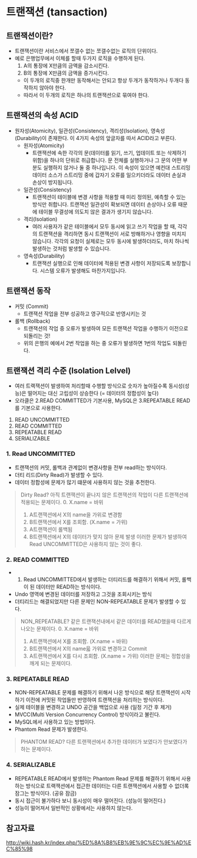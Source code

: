 # 트랜잭션 (tansaction)
## 트랜잭션이란?
- 트랜잭션이란 서비스에서 쪼갤수 없는 쪼갤수없는 로직의 단위이다.
- 예로 은행업무에서 이체를 할때 두가지 로직을 수행하게 된다.
  1. A의 통장에 X만큼의 금액을 감소시킨다.
  2. B의 통장에 X만큼의 금액을 증가시킨다.
  - 이 두개의 로직중 한개만 동작해서는 안되고 항상 두개가 동작하거나 두개다 동작하지 않아야 한다.
  - 따라서 이 두개의 로직은 하나의 트랜잭션으로 묶여야 한다.

## 트랜잭션의 속성 ACID
- 원자성(Atomicity), 일관성(Consistency), 격리성(Isolation), 영속성(Durability)이 존재한다. 이 4가지 속성의 앞글자를 따서 ACID라고 부른다.
  - 원자성(Atomicity)  
    - 트랜잭션에 속한 각각의 문(데이터를 읽기, 쓰기, 업데이트 또는 삭제하기 위함)을 하나의 단위로 취급합니다. 문 전체를 실행하거나 그 문의 어떤 부분도 실행하지 않거나 둘 중 하나입니다. 이 속성이 있으면 예컨대 스트리밍 데이터 소스가 스트리밍 중에 갑자기 오류를 일으키더라도 데이터 손실과 손상이 방지됩니다.
  - 일관성(Consistency)  
    - 트랜잭션이 테이블에 변경 사항을 적용할 때 미리 정의된, 예측할 수 있는 방식만 취합니다. 트랜잭션 일관성이 확보되면 데이터 손상이나 오류 때문에 테이블 무결성에 의도치 않은 결과가 생기지 않습니다.
  - 격리(Isolation)  
    - 여러 사용자가 같은 테이블에서 모두 동시에 읽고 쓰기 작업을 할 때, 각각의 트랜잭션을 격리하면 동시 트랜잭션이 서로 방해하거나 영향을 미치지 않습니다. 각각의 요청이 실제로는 모두 동시에 발생하더라도, 마치 하나씩 발생하는 것처럼 발생할 수 있습니다.
  - 영속성(Durability)  
    - 트랜잭션 실행으로 인해 데이터에 적용된 변경 사항이 저장되도록 보장합니다. 시스템 오류가 발생해도 마찬가지입니다.
    
## 트랜잭션 동작
- 커밋 (Commit)
  - 트랜잭션 작업을 전부 성공하고 영구적으로 반영시키는 것
- 롤백 (Rollback)
  - 트랜잭션의 작업 중 오류가 발생하여 모든 트랜잭션 작업을 수행하기 이전으로 되돌리는 것!
  - 위의 은행의 예에서 2번 작업을 하는 중 오류가 발생하면 1번의 작업도 되돌린다.

## 트랜잭션 격리 수준 (Isolation Lelvel)
- 여러 트랙잭션이 발생하여 처리할때 수행할 방식으로 숫자가 높아질수록 동시성(성능)은 떨어지는 대신 고립성이 상승한다 (= 데이터의 정합성이 높다)
- 오라클은 2.READ COMMITTED가 기본사용, MySQL은 3.REPEATABLE READ를 기본으로 사용한다.
1. READ UNCOMMITTED
2. READ COMMITTED
3. REPEATABLE READ
4. SERIALIZABLE

### 1. Read UNCOMMITTED
- 트랜잭션의 커밋, 롤백과 관계없이 변경사항을 전부 read하는 방식이다.
- 더티 리드(Dirty Read)가 발생할 수 있다.
- 데이터 정합성에 문제가 많기 떄문에 사용하지 않는 것을 추천한다.

> Dirty Read?
> 아직 트랜잭션이 끝나지 않은 트랜잭션의 작업이 다른 트랜잭션에 적용되는 문제이다.
> 0. X.name = 바위
> 1. A트랜잭션에서 X의 name을 가위로 변경함
> 2. B트랜잭션에서 X를 조회함. (X.name = 가위)
> 3. A트랜잭션이 롤백됨 
> 4. B트랜잭션에서 X의 데이터가 맞지 않아 문제 발생
> 이러한 문제가 발생하여 Read UNCOMMITTED은 사용하지 않는 것이 좋다.

### 2. READ COMMITTED
- 1. Read UNCOMMITTED에서 발생하는 더티리드를 해결하기 위해서 커밋, 롤백이 된 데이터만 READ하는 방식이다.
- Undo 영역에 변경된 데이터를 저장하고 그것을 조회시키는 방식
- 더티리드는 해결되었지만 다른 문제인 NON-REPEATABLE 문제가 발생할 수 있다.

> NON_REPEATABLE?
> 같은 트랜잭션내에서 같은 데이터를 READ했을때 다르게 나오는 문제이다.
> 0. X.name = 바위
> 1. A트랜잭션에서 X를 조회함. (X.name = 바위)
> 2. B트랜잭션에서 X의 name읇 가위로 변경하고 Commit
> 3. A트랜잭션에서 X를 다시 조회함. (X.name = 가위)
> 이러한 문제는 정합성을 깨게 되는 문제이다.

### 3. REPEATABLE READ
- NON-REPEATABLE 문제를 해결하기 위해서 나온 방식으로 해당 트랜잭션이 시작하기 이전에 커밋된 작업들만 반영하여 트랜잭션을 처리하는 방식이다.
- 실제 테이블을 변경하고 UNDO 공간을 백업으로 사용 (일정 기간 후 제거)
- MVCC(Multi Version Concurrency Control) 방식이라고 불린다.
- MySQL에서 사용하고 있는 방법이다.
- Phantom Read 문제가 발생한다.

> PHANTOM READ?
> 다른 트랜잭션에서 추가한 데이터가 보였다가 안보였다가 하는 문제이다.

### 4. SERIALIZABLE
- REPEATABLE READ에서 발생하는 Phantom Read 문제를 해결하기 위해서 사용하는 방식으로 트랙잭션에서 접근한 데이터는 다른 트랜잭션에서 사용할 수 없더록 잠그는 방식이다. (공유 잠금)
- 동시 접근이 불가하다 보니 동시성이 매우 떨어진다. (성능이 떨어진다.)
- 성능이 떨어져서 일반적인 상황에서는 사용하지 않는다.


## 참고자료  
  
http://wiki.hash.kr/index.php/%ED%8A%B8%EB%9E%9C%EC%9E%AD%EC%85%98
